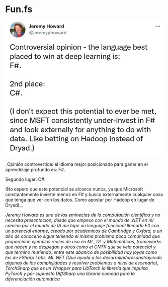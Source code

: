 # Fun.fs

<img src=/Sources/Cerebrito.jpeg alt="#"/>

_Opinión controvertida: el idioma mejor posicionado para ganar en el aprendizaje profundo es:
F#.

Segundo lugar:
C#.

(No espero que este potencial se alcance nunca, ya que Microsoft constantemente invierte menos en F# y busca externamente cualquier cosa que tenga que ver con los datos. Como apostar por Hadoop en lugar de Dryad)._

_Jeremy Howard es una de las eminecias de la computación cientifica y no necesita presentación, desde que empece con el mundo de .NET en mí camino por el mundo de IA me tope un lenguaje funcional llamado F# con un potencial enorme, creado por academicos de Cambridge y Oxford, a un año de conocerlo sigue teniendo el mismo problema poca comunidad que proporcione ejemplos reales de uso en ML, DL y Matemáticas, frameworks que nacen y no despegan y otros como el CNTK que se veia potencial y que termino muriendo, entre este abanico de posibilidad hay joyas como las de FSharp Labs, ML.NET (Que ayuda a los desarrolladoresabstrayendo algunas de las complejidades y resolver problemas a nivel de escenario), TorchSharp que es un Wrapper para LibTorch la librería que impulsa PyTorch y por supuesto DiffSharp una librería comoda para la diferenciación automática_
##